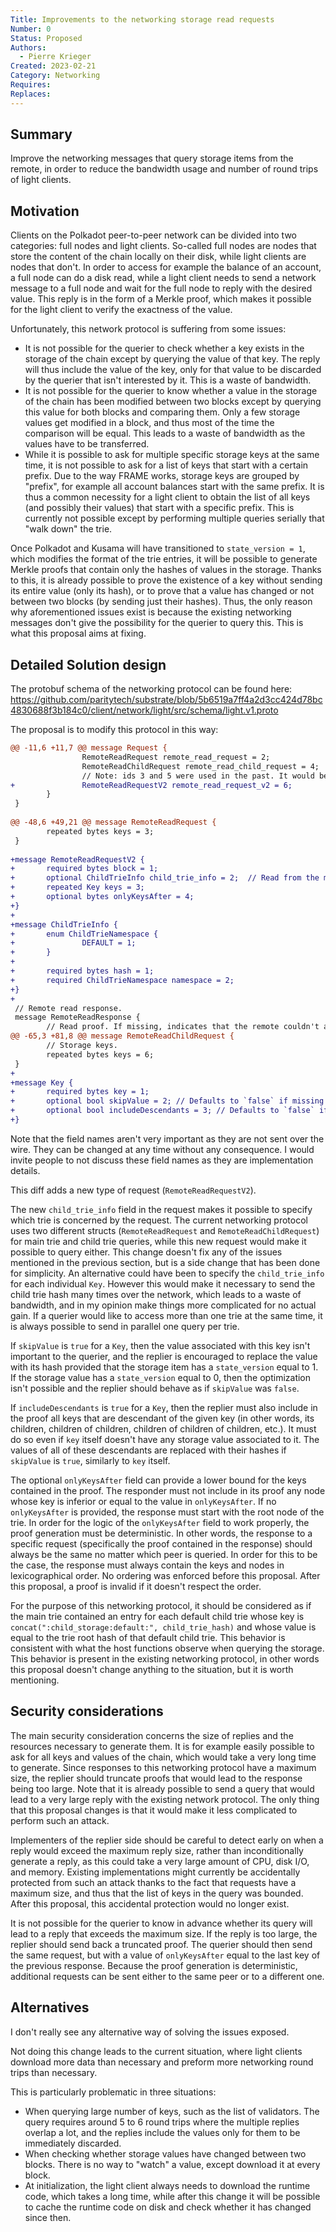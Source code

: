 ```yaml
---
Title: Improvements to the networking storage read requests
Number: 0
Status: Proposed
Authors:
  - Pierre Krieger
Created: 2023-02-21
Category: Networking
Requires:
Replaces:
--- 
```


## Summary
Improve the networking messages that query storage items from the remote, in order to reduce the bandwidth usage and number of round trips of light clients.

## Motivation
Clients on the Polkadot peer-to-peer network can be divided into two categories: full nodes and light clients. So-called full nodes are nodes that store the content of the chain locally on their disk, while light clients are nodes that don't. In order to access for example the balance of an account, a full node can do a disk read, while a light client needs to send a network message to a full node and wait for the full node to reply with the desired value. This reply is in the form of a Merkle proof, which makes it possible for the light client to verify the exactness of the value.

Unfortunately, this network protocol is suffering from some issues:

- It is not possible for the querier to check whether a key exists in the storage of the chain except by querying the value of that key. The reply will thus include the value of the key, only for that value to be discarded by the querier that isn't interested by it. This is a waste of bandwidth.
- It is not possible for the querier to know whether a value in the storage of the chain has been modified between two blocks except by querying this value for both blocks and comparing them. Only a few storage values get modified in a block, and thus most of the time the comparison will be equal. This leads to a waste of bandwidth as the values have to be transferred.
- While it is possible to ask for multiple specific storage keys at the same time, it is not possible to ask for a list of keys that start with a certain prefix. Due to the way FRAME works, storage keys are grouped by "prefix", for example all account balances start with the same prefix. It is thus a common necessity for a light client to obtain the list of all keys (and possibly their values) that start with a specific prefix. This is currently not possible except by performing multiple queries serially that "walk down" the trie.

Once Polkadot and Kusama will have transitioned to `state_version = 1`, which modifies the format of the trie entries, it will be possible to generate Merkle proofs that contain only the hashes of values in the storage. Thanks to this, it is already possible to prove the existence of a key without sending its entire value (only its hash), or to prove that a value has changed or not between two blocks (by sending just their hashes).
Thus, the only reason why aforementioned issues exist is because the existing networking messages don't give the possibility for the querier to query this. This is what this proposal aims at fixing.

## Detailed Solution design
The protobuf schema of the networking protocol can be found here: https://github.com/paritytech/substrate/blob/5b6519a7ff4a2d3cc424d78bc4830688f3b184c0/client/network/light/src/schema/light.v1.proto

The proposal is to modify this protocol in this way:

```diff
@@ -11,6 +11,7 @@ message Request {
                RemoteReadRequest remote_read_request = 2;
                RemoteReadChildRequest remote_read_child_request = 4;
                // Note: ids 3 and 5 were used in the past. It would be preferable to not re-use them.
+               RemoteReadRequestV2 remote_read_request_v2 = 6;
        }
 }
 
@@ -48,6 +49,21 @@ message RemoteReadRequest {
        repeated bytes keys = 3;
 }
 
+message RemoteReadRequestV2 {
+       required bytes block = 1;
+       optional ChildTrieInfo child_trie_info = 2;  // Read from the main trie if missing.
+       repeated Key keys = 3;
+       optional bytes onlyKeysAfter = 4;
+}
+
+message ChildTrieInfo {
+       enum ChildTrieNamespace {
+               DEFAULT = 1;
+       }
+
+       required bytes hash = 1;
+       required ChildTrieNamespace namespace = 2;
+}
+
 // Remote read response.
 message RemoteReadResponse {
        // Read proof. If missing, indicates that the remote couldn't answer, for example because
@@ -65,3 +81,8 @@ message RemoteReadChildRequest {
        // Storage keys.
        repeated bytes keys = 6;
 }
+
+message Key {
+       required bytes key = 1;
+       optional bool skipValue = 2; // Defaults to `false` if missing
+       optional bool includeDescendants = 3; // Defaults to `false` if missing
+}
```

Note that the field names aren't very important as they are not sent over the wire. They can be changed at any time without any consequence. I would invite people to not discuss these field names as they are implementation details.

This diff adds a new type of request (`RemoteReadRequestV2`).

The new `child_trie_info` field in the request makes it possible to specify which trie is concerned by the request. The current networking protocol uses two different structs (`RemoteReadRequest` and `RemoteReadChildRequest`) for main trie and child trie queries, while this new request would make it possible to query either. This change doesn't fix any of the issues mentioned in the previous section, but is a side change that has been done for simplicity.
An alternative could have been to specify the `child_trie_info` for each individual `Key`. However this would make it necessary to send the child trie hash many times over the network, which leads to a waste of bandwidth, and in my opinion make things more complicated for no actual gain. If a querier would like to access more than one trie at the same time, it is always possible to send in parallel one query per trie.

If `skipValue` is `true` for a `Key`, then the value associated with this key isn't important to the querier, and the replier is encouraged to replace the value with its hash provided that the storage item has a `state_version` equal to 1. If the storage value has a `state_version` equal to 0, then the optimization isn't possible and the replier should behave as if `skipValue` was `false`.

If `includeDescendants` is `true` for a `Key`, then the replier must also include in the proof all keys that are descendant of the given key (in other words, its children, children of children, children of children of children, etc.). It must do so even if `key` itself doesn't have any storage value associated to it. The values of all of these descendants are replaced with their hashes if `skipValue` is `true`, similarly to `key` itself.

The optional `onlyKeysAfter` field can provide a lower bound for the keys contained in the proof. The responder must not include in its proof any node whose key is inferior or equal to the value in `onlyKeysAfter`. If no `onlyKeysAfter` is provided, the response must start with the root node of the trie.
In order for the logic of the `onlyKeysAfter` field to work properly, the proof generation must be deterministic. In other words, the response to a specific request (specifically the proof contained in the response) should always be the same no matter which peer is queried. In order for this to be the case, the response must always contain the keys and nodes in lexicographical order. No ordering was enforced before this proposal. After this proposal, a proof is invalid if it doesn't respect the order.

For the purpose of this networking protocol, it should be considered as if the main trie contained an entry for each default child trie whose key is `concat(":child_storage:default:", child_trie_hash)` and whose value is equal to the trie root hash of that default child trie. This behavior is consistent with what the host functions observe when querying the storage. This behavior is present in the existing networking protocol, in other words this proposal doesn't change anything to the situation, but it is worth mentioning.

## Security considerations
The main security consideration concerns the size of replies and the resources necessary to generate them. It is for example easily possible to ask for all keys and values of the chain, which would take a very long time to generate. Since responses to this networking protocol have a maximum size, the replier should truncate proofs that would lead to the response being too large. Note that it is already possible to send a query that would lead to a very large reply with the existing network protocol. The only thing that this proposal changes is that it would make it less complicated to perform such an attack.

Implementers of the replier side should be careful to detect early on when a reply would exceed the maximum reply size, rather than inconditionally generate a reply, as this could take a very large amount of CPU, disk I/O, and memory. Existing implementations might currently be accidentally protected from such an attack thanks to the fact that requests have a maximum size, and thus that the list of keys in the query was bounded. After this proposal, this accidental protection would no longer exist.

It is not possible for the querier to know in advance whether its query will lead to a reply that exceeds the maximum size. If the reply is too large, the replier should send back a truncated proof. The querier should then send the same request, but with a value of `onlyKeysAfter` equal to the last key of the previous response. Because the proof generation is deterministic, additional requests can be sent either to the same peer or to a different one.

## Alternatives
I don't really see any alternative way of solving the issues exposed.

Not doing this change leads to the current situation, where light clients download more data than necessary and preform more networking round trips than necessary.

This is particularly problematic in three situations:

- When querying large number of keys, such as the list of validators. The query requires around 5 to 6 round trips where the multiple replies overlap a lot, and the replies include the values only for them to be immediately discarded.
- When checking whether storage values have changed between two blocks. There is no way to "watch" a value, except download it at every block.
- At initialization, the light client always needs to download the runtime code, which takes a long time, while after this change it will be possible to cache the runtime code on disk and check whether it has changed since then.

